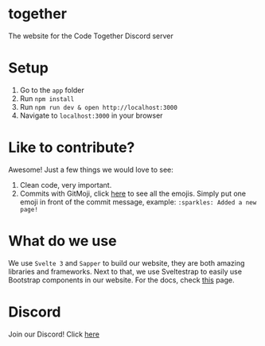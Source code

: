 # together
The website for the Code Together Discord server


# Setup
1. Go to the `app` folder
2. Run `npm install`
3. Run `npm run dev & open http://localhost:3000`
4. Navigate to `localhost:3000` in your browser


# Like to contribute?
Awesome! Just a few things we would love to see:
1. Clean code, very important.
2. Commits with GitMoji, click [here](https://gitmoji.carloscuesta.me/) to see all the emojis. Simply put one emoji in front of the commit message, example: `:sparkles: Added a new page!`

# What do we use
We use `Svelte 3` and `Sapper` to build our website, they are both amazing libraries and frameworks.
Next to that, we use Sveltestrap to easily use Bootstrap components in our website. For the docs, check [this](https://bestguy.github.io/sveltestrap/) page.


# Discord
Join our Discord! Click [here](https://discordapp.com/invite/HPK3hB6)
